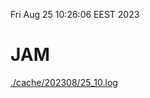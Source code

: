 Fri Aug 25 10:26:06 EEST 2023
# JAM
<a href='./cache/202308/25_10.log'>./cache/202308/25_10.log</a>
